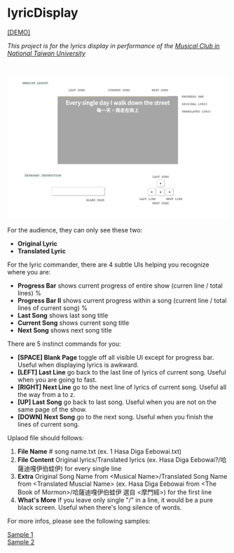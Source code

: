 # lyricDisplay 

[[DEMO]](https://lynda0214.github.io/lyricDisplay/)

_This project is for the lyrics display in performance of the [Musical Club in National Taiwan University](https://www.facebook.com/ntumusical/)_

<br>

![](README.png)

For the audience, they can only see these two: 

* **Original Lyric**
* **Translated Lyric**


For the lyric commander, there are 4 subtle UIs helping you recognize where you are: 

* **Progress Bar** shows current progress of entire show (curren line / total lines) %
* **Progress Bar II** shows current progress within a song (current line / total lines of current song) %
* **Last Song** shows last song title
* **Current Song** shows current song title
* **Next Song** shows next song title

There are 5 instinct commands for you: 

* **[SPACE] Blank Page** toggle off all visible UI except for progress bar. Useful when displaying lyrics is awkward. 
* **[LEFT] Last Line** go back to the last line of lyrics of current song. Useful when you are going to fast. 
* **[RIGHT] Next Line** go to the next line of lyrics of current song. Useful  all the way from a to z. 
* **[UP] Last Song** go back to last song. Useful when you are not on the same page of the show. 
* **[DOWN] Next Song** go to the next song. Useful when you finish the lines of current song. 

Uplaod file should follows: 

1. **File Name** \# song name.txt (ex. 1 Hasa Diga Eebowai.txt) 
2. **File Content** Original lyrics/Translated lyrics (ex. Hasa Diga Eebowai?/哈薩迪嘎伊伯蛙伊) for every single line
3. **Extra** Original Song Name from &lt;Musical Name&gt;/Translated Song Name from &lt;Translated Muscial Name&gt; (ex. Hasa Diga Eebowai from &lt;The Book of Mormon&gt;/哈薩迪嘎伊伯蛙伊 選自 &lt;摩門經&gt;) for the first line
4. **What's More** If you leave only single "/" in a line, it would be a pure black screen. Useful when there's long silence of words. 

For more infos, please see the following samples: 

[Sample 1](https://github.com/lynda0214/lyricDisplay/blob/master/lyrics/1%20Hasa%20Diga%20Eebowai.txt) <br>
[Sample 2](https://github.com/lynda0214/lyricDisplay/blob/master/lyrics/2%20Take%20Me%20or%20Leave%20Me.txt)
